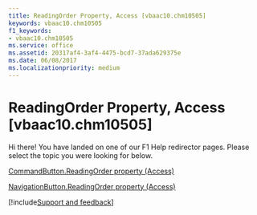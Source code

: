 ```yaml
---
title: ReadingOrder Property, Access [vbaac10.chm10505]
keywords: vbaac10.chm10505
f1_keywords:
- vbaac10.chm10505
ms.service: office
ms.assetid: 20317af4-3af4-4475-bcd7-37ada629375e
ms.date: 06/08/2017
ms.localizationpriority: medium
---
```



# ReadingOrder Property, Access [vbaac10.chm10505]

Hi there! You have landed on one of our F1 Help redirector pages. Please select the topic you were looking for below.

[CommandButton.ReadingOrder property (Access)](https://msdn.microsoft.com/library/5a47e95d-7421-147f-084a-74130cf524c7%28Office.15%29.aspx)

[NavigationButton.ReadingOrder property (Access)](https://msdn.microsoft.com/library/5d436f27-e896-15c0-3733-ec7629d58214%28Office.15%29.aspx)

[!include[Support and feedback](~/includes/feedback-boilerplate.md)]